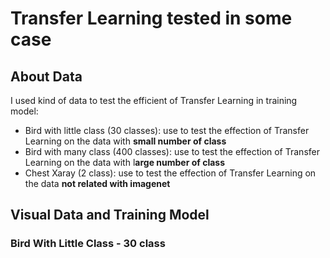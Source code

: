 # Transfer Learning tested in some case

## About Data
I used kind of data to test the efficient of Transfer Learning in training model:
- Bird with little class (30 classes): use to test the effection of Transfer Learning on the data with **small number of class**
- Bird with many class (400 classes): use to test the effection of Transfer Learning on the data with l**arge number of class**
- Chest Xaray (2 class): use to test the effection of Transfer Learning on the data **not related with imagenet**
## Visual Data and Training Model

### Bird With Little Class - 30 class
